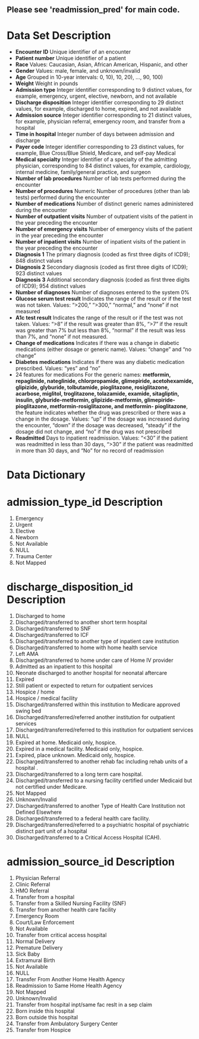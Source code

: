 ## Please see 'readmission_pred' for main code. 


# Data Set Description


* **Encounter ID**	Unique identifier of an encounter
* **Patient number**	Unique identifier of a patient
* **Race**	Values: Caucasian, Asian, African American, Hispanic, and other
* **Gender**	Values: male, female, and unknown/invalid
* **Age**	Grouped in 10-year intervals: 0, 10), 10, 20), …, 90, 100)
* **Weight**	Weight in pounds
* **Admission type**	Integer identifier corresponding to 9 distinct values, for example, emergency, urgent, elective, newborn, and not available
* **Discharge disposition**	Integer identifier corresponding to 29 distinct values, for example, discharged to home, expired, and not available
* **Admission source**	Integer identifier corresponding to 21 distinct values, for example, physician referral, emergency room, and transfer from a hospital
* **Time in hospital**	Integer number of days between admission and discharge
* **Payer code**	Integer identifier corresponding to 23 distinct values, for example, Blue Cross/Blue Shield, Medicare, and self-pay Medical
* **Medical specialty**	Integer identifier of a specialty of the admitting physician, corresponding to 84 distinct values, for example, cardiology, internal medicine, family/general practice, and surgeon
* **Number of lab procedures**	Number of lab tests performed during the encounter
* **Number of procedures** Numeric	Number of procedures (other than lab tests) performed during the encounter
* **Number of medications**	Number of distinct generic names administered during the encounter
* **Number of outpatient visits** Number of outpatient visits of the patient in the year preceding the encounter
* **Number of emergency visits**	Number of emergency visits of the patient in the year preceding the encounter
* **Number of inpatient visits**	Number of inpatient visits of the patient in the year preceding the encounter
* **Diagnosis 1**	The primary diagnosis (coded as first three digits of ICD9); 848 distinct values
* **Diagnosis 2**	Secondary diagnosis (coded as first three digits of ICD9); 923 distinct values
* **Diagnosis 3** Additional secondary diagnosis (coded as first three digits of ICD9); 954 distinct values
* **Number of diagnoses**	Number of diagnoses entered to the system 0%
* **Glucose serum test result**	Indicates the range of the result or if the test was not taken. Values: “>200,” “>300,” “normal,” and “none” if not measured
* **A1c test result**	Indicates the range of the result or if the test was not taken. Values: “>8” if the result was greater than 8%, “>7” if the result was greater than 7% but less than 8%, “normal” if the result was less than 7%, and “none” if not measured.
* **Change of medications**	Indicates if there was a change in diabetic medications (either dosage or generic name). Values: “change” and “no change”
* **Diabetes medications**	Indicates if there was any diabetic medication prescribed. Values: “yes” and “no”
* 24 features for medications	For the generic names: **metformin, repaglinide, nateglinide, chlorpropamide, glimepiride, acetohexamide, glipizide, glyburide, tolbutamide, pioglitazone, rosiglitazone, acarbose, miglitol, troglitazone, tolazamide, examide, sitagliptin, insulin, glyburide-metformin, glipizide-metformin, glimepiride- pioglitazone, metformin-rosiglitazone, and metformin- pioglitazone**, the feature indicates whether the drug was prescribed or there was a change in the dosage. Values: “up” if the dosage was increased during the encounter, “down” if the dosage was decreased, “steady” if the dosage did not change, and “no” if the drug was not prescribed
* **Readmitted**	Days to inpatient readmission. Values: “<30” if the patient was readmitted in less than 30 days, “>30” if the patient was readmitted in more than 30 days, and “No” for no record of readmission




# Data Dictionary

# admission_type_id	Description
1.	Emergency
2.	Urgent	
3.	Elective	
4.	Newborn	
5.	Not Available
6.	NULL	
7.	Trauma Center
8.	Not Mapped
		
# discharge_disposition_id	Description
1.	Discharged to home
2.	Discharged/transferred to another short term hospital
3.	Discharged/transferred to SNF
4.	Discharged/transferred to ICF
5. Discharged/transferred to another type of inpatient care institution
6.	Discharged/transferred to home with home health service
7.	Left AMA	
8.	Discharged/transferred to home under care of Home IV provider
9.	Admitted as an inpatient to this hospital
10.	Neonate discharged to another hospital for neonatal aftercare
11.	Expired	
12.	Still patient or expected to return for outpatient services
13.	Hospice / home
14.	Hospice / medical facility
15.	Discharged/transferred within this institution to Medicare approved swing bed
16.	Discharged/transferred/referred another institution for outpatient services
17.	Discharged/transferred/referred to this institution for outpatient services
18.	NULL	
19.	Expired at home. Medicaid only, hospice.
20.	Expired in a medical facility. Medicaid only, hospice.
21.	Expired, place unknown. Medicaid only, hospice.
22.	Discharged/transferred to another rehab fac including rehab units of a hospital .
23.	Discharged/transferred to a long term care hospital.
24.	Discharged/transferred to a nursing facility certified under Medicaid but not certified under Medicare.
25.	Not Mapped
26.	Unknown/Invalid
30.	Discharged/transferred to another Type of Health Care Institution not Defined Elsewhere
27.	Discharged/transferred to a federal health care facility.
28.	Discharged/transferred/referred to a psychiatric hospital of psychiatric distinct part unit of a hospital
29.	Discharged/transferred to a Critical Access Hospital (CAH).
		
# admission_source_id	Description
1.	 Physician Referral
2.	Clinic Referral
3.	HMO Referral
4.	Transfer from a hospital
5.	 Transfer from a Skilled Nursing Facility (SNF)
6.	 Transfer from another health care facility
7.	 Emergency Room
8.	 Court/Law Enforcement
9.	 Not Available
10.	 Transfer from critical access hospital
11.	Normal Delivery
12.	 Premature Delivery
13.	 Sick Baby	
14.	 Extramural Birth
15.	Not Available
17.	NULL	
18.	 Transfer From Another Home Health Agency
19.	Readmission to Same Home Health Agency
20.	 Not Mapped
21.	Unknown/Invalid
22.	 Transfer from hospital inpt/same fac reslt in a sep claim
23.	 Born inside this hospital
24.	 Born outside this hospital
25.	 Transfer from Ambulatory Surgery Center
26.	Transfer from Hospice
